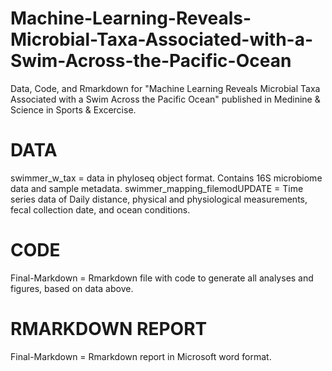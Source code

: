 # Machine-Learning-Reveals-Microbial-Taxa-Associated-with-a-Swim-Across-the-Pacific-Ocean
Data, Code, and Rmarkdown for "Machine Learning Reveals Microbial Taxa Associated with a Swim Across the Pacific Ocean" published in Medinine & Science in Sports & Excercise. 

# DATA
swimmer_w_tax = data in phyloseq object format. Contains 16S microbiome data and sample metadata.
swimmer_mapping_filemodUPDATE = Time series data of Daily distance, physical and physiological measurements, fecal collection date, and ocean conditions. 

# CODE
Final-Markdown = Rmarkdown file with code to generate all analyses and figures, based on data above.

# RMARKDOWN REPORT
Final-Markdown = Rmarkdown report in Microsoft word format. 
